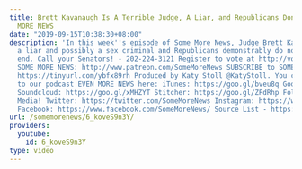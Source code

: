 ```yaml
---
title: Brett Kavanaugh Is A Terrible Judge, A Liar, and Republicans Don't Care - SOME
  MORE NEWS
date: "2019-09-15T10:38:30+08:00"
description: 'In this week''s episode of Some More News, Judge Brett Kavanaugh is
  a liar and possibly a sex criminal and Republicans demonstrably do not care. The
  end. Call your Senators! - 202-224-3121 Register to vote at http://vote.org Support
  SOME MORE NEWS: http://www.patreon.com/SomeMoreNews SUBSCRIBE to SOME MORE NEWS:
  https://tinyurl.com/ybfx89rh Produced by Katy Stoll @KatyStoll. You can subscribe
  to our podcast EVEN MORE NEWS here: iTunes: https://goo.gl/bveu8q Google Play: https://goo.gl/zpnhN9
  Soundcloud: https://goo.gl/xMHZYT Stitcher: https://goo.gl/ZFdRhp Follow us on social
  Media! Twitter: https://twitter.com/SomeMoreNews Instagram: https://www.instagram.com/SomeMoreNews/
  Facebook: https://www.facebook.com/SomeMoreNews/ Source List - https://goo.gl/BtPCpB'
url: /somemorenews/6_koveS9n3Y/
providers:
  youtube:
    id: 6_koveS9n3Y
type: video
---
```

